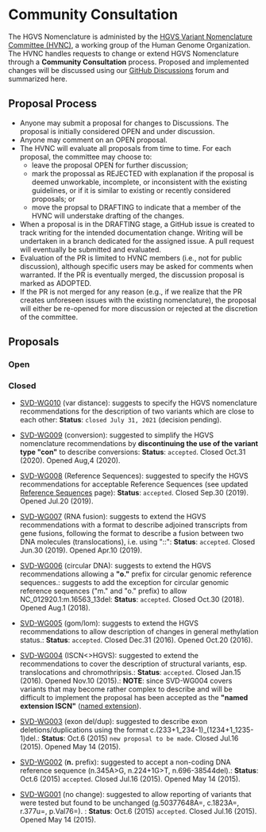 # Community Consultation

The HGVS Nomenclature is administed by the [HGVS Variant Nomenclature Committee (HVNC)](../hvnc.md), a working group of the Human Genome Organization. The HVNC handles requests to change or extend HGVS Nomenclature through a **Community Consultation** process. Proposed and implemented changes will be discussed using our [GitHub Discussions](https://github.com/HGVSnomenclature/hgvs-nomenclature/discussions) forum and summarized here.

## Proposal Process

- Anyone may submit a proposal for changes to Discussions. The proposal is initially considered OPEN and under discussion.
- Anyone may comment on an OPEN proposal.
- The HVNC will evaluate all proposals from time to time. For each proposal, the committee may choose to:
    - leave the proposal OPEN for further discussion;
    - mark the propossal as REJECTED with explanation if the proposal is deemed unworkable, incomplete, or inconsistent with the existing guidelines, or if it is similar to existing or recently considered proposals; or
    - move the propsal to DRAFTING to indicate that a member of the HVNC will understake drafting of the changes.
- When a proposal is in the DRAFTING stage, a GitHub issue is created to track writing for the intended documentation change. Writing will be undertaken in a branch dedicated for the assigned issue. A pull request will eventually be submitted and evaluated.
- Evaluation of the PR is limited to HVNC members (i.e., not for public discussion), although specific users may be asked for comments when warranted. If the PR is eventually merged, the discussion proposal is marked as ADOPTED.
- If the PR is not merged for any reason (e.g., if we realize that the PR creates unforeseen issues with the existing nomenclature), the proposal will either be re-opened for more discussion or rejected at the discretion of the committee.

## Proposals

### Open

### Closed

- [SVD-WG010](SVD-WG010.md) (var distance): suggests to specify the HGVS nomenclature recommendations for the description of two variants which are close to each other: **Status**: <code class="spot1">closed July 31, 2021</code> (decision pending).

- [SVD-WG009](SVD-WG009.md) (conversion): suggested to simplify the HGVS nomenclature recommendations by **discontinuing the use of the variant type "con"** to describe conversions: **Status**: <code class="spot1">accepted</code>. Closed Oct.31 (2020). Opened Aug,4 (2020).

- [SVD-WG008](SVD-WG008.md) (Reference Sequences): suggested to specify the HGVS recommendations for acceptable Reference Sequences (see updated [Reference Sequences](../background/refseq.md) page): **Status**: <code class="spot1">accepted</code>. Closed Sep.30 (2019). Opened Jul.20 (2019).

- [SVD-WG007](SVD-WG007.md) (RNA fusion): suggests to extend the HGVS recommendations with a format to describe adjoined transcripts from gene fusions, following the format to describe a fusion between two DNA molecules (translocations), i.e. using "::": **Status**: <code class="spot1">accepted</code>. Closed Jun.30 (2019). Opened Apr.10 (2019).

- [SVD-WG006](SVD-WG006.md) (circular DNA): suggests to extend the HGVS recommendations allowing a **"o."** prefix for circular genomic reference sequences.: suggests to add the exception for circular genomic reference sequences ("m." and "o." prefix) to allow NC_012920.1:m.16563_13del: **Status**: <code class="spot1">accepted</code>. Closed Oct.30 (2018). Opened Aug.1 (2018).

- [SVD-WG005](SVD-WG005.md) (gom/lom): suggests to extend the HGVS recommendations to allow description of changes in general methylation status.: **Status**: <code class="spot1">accepted</code>. Closed Dec.31 (2016). Opened Oct.20 (2016).

- [SVD-WG004](SVD-WG004.md) (ISCN<>HGVS): suggested to extend the recommendations to cover the description of structural variants, esp. translocations and chromothripsis.: **Status**: <code class="spot1">accepted</code>. Closed Jan.15 (2016). Opened Nov.10 (2015).: **NOTE**: since SVD-WG004 covers variants that may become rather complex to describe and will be difficult to implement the proposal has been accepted as the **"named extension ISCN"** ([named extension](../versions/older-versions.md#SVD-WG004)).

- [SVD-WG003](SVD-WG003.md) (exon del/dup): suggested to describe exon deletions/duplications using the format c.(233+1_234-1)\_(1234+1_1235-1)del.: **Status**: Oct.6 (2015) <code class="spot1">new proposal to be made</code>. Closed Jul.16 (2015). Opened May 14 (2015).

- [SVD-WG002](SVD-WG002.md) (**n.** prefix): suggested to accept a non-coding DNA reference sequence (n.345A>G, n.224+1G>T, n.696-38544del).: **Status**: Oct.6 (2015) <code class="spot1">accepted</code>. Closed Jul.16 (2015). Opened May 14 (2015).

- [SVD-WG001](SVD-WG001.md) (no change): suggested to allow reporting of variants that were tested but found to be unchanged (g.50377648A=, c.1823A=, r.377u=, p.Val76=). : **Status**: Oct.6 (2015) <code class="spot1">accepted</code>. Closed Jul.16 (2015). Opened May 14 (2015).
